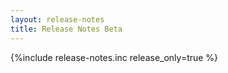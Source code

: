 ```yaml
---
layout: release-notes
title: Release Notes Beta
---
```

{%include release-notes.inc release_only=true %}